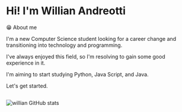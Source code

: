 
# Hi! I'm Willian Andreotti

😁 About me 

I'm a new Computer Science student looking for a career change and transitioning into technology and programming. 

I've always enjoyed this field, so I'm resolving to gain some good experience in it. 

I'm aiming to start studying Python, Java Script, and Java.  

Let's get started.

##


![willian GitHub stats](https://github-readme-stats.vercel.app/api?username=willian-andreotti&show_icons=true&theme=cobalt)


<!--
**willian-andreotti/willian-andreotti** is a ✨ _special_ ✨ repository because its `README.md` (this file) appears on your GitHub profile.

Here are some ideas to get you started:

- 🔭 I’m currently working on ...
- 🌱 I’m currently learning ...
- 👯 I’m looking to collaborate on ...
- 🤔 I’m looking for help with ...
- 💬 Ask me about ...
- 📫 How to reach me: ...
- 😄 Pronouns: ...
- ⚡ Fun fact: ...
-->
